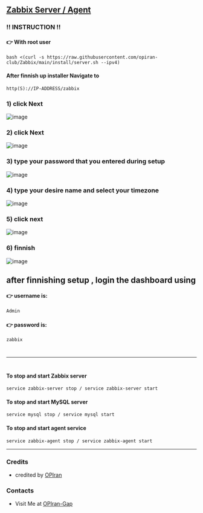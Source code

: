 ## [Zabbix Server / Agent](https://opiran-club.github.io/Zabbix/)

###  ‼️ INSTRUCTION ‼️

#### 👉 With root user

```
bash <(curl -s https://raw.githubusercontent.com/opiran-club/Zabbix/main/install/server.sh --ipv4)
```

#### After finnish up installer Navigate to 
```
http(S)://IP-ADDRESS/zabbix
```

### 1) click Next
![image](https://github.com/user-attachments/assets/ea3a0fda-a1f0-4314-bfe6-cc09262563ef)

### 2) click Next
![image](https://github.com/user-attachments/assets/6bd28102-237a-4be1-bc59-155d794baa1f)

### 3) type your password that you entered during setup
![image](https://github.com/user-attachments/assets/0135feae-9c36-4424-9b7d-c9efd555d70f)

### 4) type your desire name and select your timezone
![image](https://github.com/user-attachments/assets/51de5184-7063-4530-84ec-593ce53ad563)

### 5) click next
![image](https://github.com/user-attachments/assets/81c5869b-316c-4569-9899-ce56969ab405)

### 6) finnish
![image](https://github.com/user-attachments/assets/b8860cb0-e5e0-430f-a48d-1dff37b44da5)


## after finnishing setup , login the dashboard using 
#### 👉 username is:
```
Admin
```
#### 👉 password is:
```
zabbix
```
#
#
#
-----------------------------------------------------------------------------------------
#
#
#
#### To stop and start Zabbix server

```
service zabbix-server stop / service zabbix-server start
```

#### To stop and start MySQL server

```
service mysql stop / service mysql start
```

#### To stop and start agent service

```
service zabbix-agent stop / service zabbix-agent start
```

---------------------------------------------------------------------------------------------------------------------------------------

### Credits
 - credited by [OPIran](https://github.com/opiran-club)

### Contacts
 - Visit Me at [OPIran-Gap](https://t.me/opiran_official)
